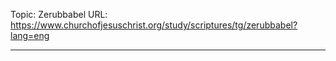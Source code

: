 Topic: Zerubbabel
URL: https://www.churchofjesuschrist.org/study/scriptures/tg/zerubbabel?lang=eng

---

